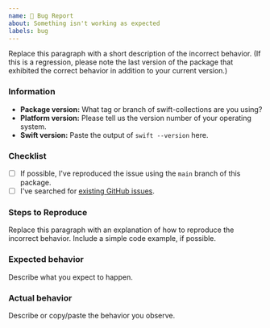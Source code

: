 ```yaml
---
name: 🐛 Bug Report
about: Something isn't working as expected
labels: bug
---
```


<!--
    Thanks for contributing to Swift Collections!

    Before you submit your issue, please replace each paragraph
    below with the relevant details for your bug, and complete
    the steps in the checklist by placing an 'x' in each box:
    
    - [x] I've completed this task
    - [ ] This task isn't completed
-->

Replace this paragraph with a short description of the incorrect behavior. 
(If this is a regression, please note the last version of the package that exhibited the correct behavior in addition to your current version.)

### Information

- **Package version:** What tag or branch of swift-collections are you using?
- **Platform version:** Please tell us the version number of your operating system.
- **Swift version:** Paste the output of `swift --version` here.

### Checklist

- [ ] If possible, I've reproduced the issue using the `main` branch of this package.
- [ ] I've searched for [existing GitHub issues](https://github.com/apple/swift-collections/issues).

### Steps to Reproduce
Replace this paragraph with an explanation of how to reproduce the incorrect behavior.
Include a simple code example, if possible.

### Expected behavior
Describe what you expect to happen.

### Actual behavior
Describe or copy/paste the behavior you observe.
